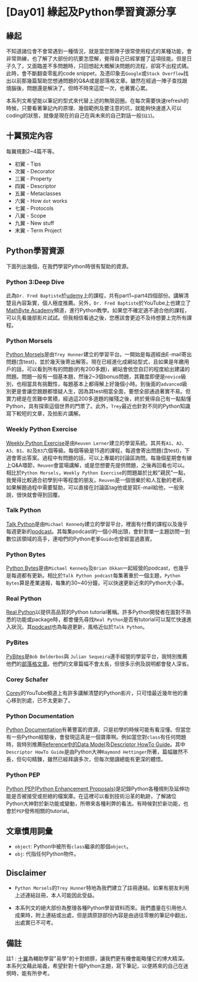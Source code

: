 # [Day01] 緣起及Python學習資源分享
## 緣起
不知道諸位會不會常遇到一種情況，就是當您那陣子很常使用程式的某種功能，會非常熟練，也了解了大部份的坑要怎麼解，覺得自己已經掌握了這項技能。但是日子久了，又面臨差不多問題時，只回想起大概解決問題的流程，卻寫不出程式碼。此時，會不斷翻查零亂的code snippet，及憑印象去`Google`或`Stack Overflow`找出以前那幾篇幫助您想通問題的Q&A或是部落格文章。雖然在經過一陣子查找跟燒腦後，問題還是解決了。但時不時來這麼一次，也著實心累。

本系列文希望能以筆記的型式來代替上述的無限迴圈。在每次需要快速refresh的時候，只要看著筆記內的原理、幾個範例及要注意的坑，就能夠快速進入可以coding的狀態，就像是現在的自己在與未來的自己對話一般(`註1`)。

## 十翼預定內容
每翼規劃2~4篇不等。
* 初翼 - Tips
* 次翼 - Decorator
* 三翼 - Property
* 四翼 - Descriptor
* 五翼 - Metaclasses
* 六翼 - How `dot` works
* 七翼 - Protocols
* 八翼 - Scope
* 九翼 - New stuff
* 末翼 - Term Project

## Python學習資源
下面列出幾個，在我們學習Python時很有幫助的資源。

### Python 3:Deep Dive
此為`Dr. Fred Baptiste`於[udemy](https://www.udemy.com/user/fredbaptiste/)上的課程，共有part1~part4四個部份。講解清楚且內容紮實，個人極度推薦。另外，`Dr. Fred Baptiste`於YouTube上也建立了[MathByte Academy](https://www.youtube.com/@mathbyteacademy)頻道，進行Python教學。如果您不確定適不適合他的課程，可以先看幾部影片試試。但我相信看過之後，您應該會更迫不及待想要上完所有課程。

### Python Morsels
[Python Morsels](https://pym.dev/ref/forkind/)是由`Trey Hunner`建立的學習平台。一開始是每週經由E-mail寄出問題(含test)，並於幾天後寄出解答。現在已經進化成網站型式，且如果是年繳用戶的話，可以看到所有的問題(約有200多題)，網站會依您自訂的程度給出建議的問題。問題一般有一個基本題，然後2~3個bonus問題，其難度即便是`novice`級別，也相當具有挑戰性，每題基本上都得解上好幾個小時。到後面的`advanced`級別更是會讓您題題都懷疑人生，因為其test相當全面，要想全部通過著實不易。但實力總是在苦難中累積，經過這200多道題的摧殘之後，終於覺得自己有一點點懂Python，具有探索這個世界的門票了。此外，`Trey`最近也針對不同的Python知識寫下較短的文章，及拍影片講解。

### Weekly Python Exercise
[Weekly Python Exercise](https://store.lerner.co.il/wpe)是由`Reuven Lerner`建立的學習系統。其共有`A1`、`A2`、`A3`、`B1`、`B2`及`B3`六個等級。每個等級是15週的課程，每週會寄出問題(含test)，下週會寄出答案。過程中有問題的話，可以上專屬的討論區詢問。每幾個星期會有線上Q&A環節，`Reuven`會當場講解，或是您想要先提供問題，之後再回看也可以。相比於`Python Morsels`，`Weekly Python Exercise`的問題屬於比較"親民"一點，我覺得比較適合初學到中等程度的朋友。`Reuven`是一個很樂於和人互動的老師，如果解題過程中需要幫助，可以直接在討論區tag他或是寫E-mail給他，一般來說，很快就會得到回覆。

### Talk Python
[Talk Python](https://talkpython.fm)是由`Michael Kennedy`建立的學習平台，裡面有付費的課程以及幾乎每週更新的[podcast](https://talkpython.fm/episodes/all)。其每集podcast約一個小時出頭，會針對單一主題訪問一到數位該領域的高手，連咱們的Python老爹`Guido`也曾經當過嘉賓。

### Python Bytes
[Python Bytes](https://pythonbytes.fm)是由`Michael Kennedy`及`Brian Okkan`一起經營的podcast，也幾乎是每週都有更新。相比於`Talk Python podcast`每集著重於一個主題，`Python Bytes`算是產業速報，每集約30~40分鐘，可以快速更新近來的Python大小事。

### Real Python
[Real Python](https://realpython.com)以提供高品質的Python tutorial著稱。許多Python開發者在面對不熟悉的功能或package時，都會優先尋找`Real Python`是否有tutorial可以幫忙快速進入狀況。其[podcast](https://realpython.com/podcasts/rpp/)也為每週更新，風格近似於`Talk Python`。

### PyBites
[PyBites](https://pybit.es/)是`Bob Belderbos`與 `Julian Sequeira`連手經營的學習平台，我特別推薦他們的[部落格文章](https://pybit.es/articles/)。他們的文章篇幅不會太長，但很多示例及說明都會發人深省。

### Corey Schafer
[Corey](https://www.youtube.com/@coreyms)的YouTube頻道上有許多講解清楚的Python影片，只可惜最近幾年他的重心移到別處，已不太更新了。

### Python Documentation
[Python Documentation](https://docs.python.org/3/index.html)有著豐富的資源，只是初學的時候可能有看沒懂。但當您有一些Python經驗後，會發現這真是一個寶庫啊。例如當您對`class`有任何問題時，我特別推薦[Reference中的Data Model](https://docs.python.org/3/reference/datamodel.html)及[Descriptor HowTo Guide](https://docs.python.org/3/howto/descriptor.html)。其中`Descriptor HowTo Guide`是由Python大神`Raymond Hettinger`所著，篇幅雖然不長，但句句精鍊，雖然已經拜讀多次，但每次閱讀總能有更深的體悟。

### Python PEP
[Python PEP(Python Enhancement Proposals)](https://peps.python.org/)是記錄Python各種規則及延伸功能是否被接受或拒絕的檔案庫。在這裡可以看到技術沿革的軌跡，了解諸位Python大神對於新功能或變動，所帶來各種利弊的看法。有時候對於新功能，也會於`PEP`發佈相關的tutorial。


## 文章慣用詞彙
* `object`: Python中被所有`class`繼承的那個`object`。
* `obj`: 代指任何Python物件。

## Disclaimer
* `Python Morsels`的`Trey Hunner`特地為我們建立了註冊連結。如果有朋友利用上述連結註冊，本人可能因此受益。

* 本系列文的絕大部份為整理各種Python學習資料而來。我們盡量在引用他人成果時，附上連結或出處，但是請原諒部份內容是由過往零散的筆記中翻出，出處實已不可考。

## 備註
註1 : [十翼](https://zh.wikipedia.org/zh-tw/%E5%8D%81%E7%BF%BC)為輔助學習"易學"的十對翅膀，讓我們更有機會能略懂它的博大精深。本系列文藉此喻義，希望針對十個Python主題，寫下筆記，以便將來的自己在迷惘時，能有所參考。
